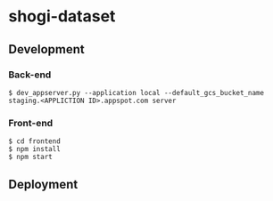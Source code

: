 
# shogi-dataset

## Development

### Back-end

```
$ dev_appserver.py --application local --default_gcs_bucket_name staging.<APPLICTION ID>.appspot.com server
```

### Front-end

```
$ cd frontend
$ npm install
$ npm start
```


## Deployment

<!-- TODO -->
